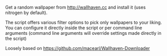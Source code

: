 Get a random wallpaper from http://wallhaven.cc and install it
(uses nitrogen by default).

The script offers various filter options to pick only wallpapers
to your liking. You can configure it directly inside the script
or per command line arguments (command line arguments will
override settings made directly in the script)

Loosely based on https://github.com/macearl/Wallhaven-Downloader
